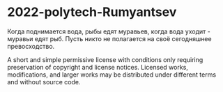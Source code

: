 # 2022-polytech-Rumyantsev

Когда поднимается вода, рыбы едят муравьев, когда вода уходит - муравьи едят рыб. Пусть никто не полагается на своё сегодняшнее превосходство.

A short and simple permissive license with conditions only requiring preservation of copyright and license notices. Licensed works, modifications, and larger works may be distributed under different terms and without source code.
